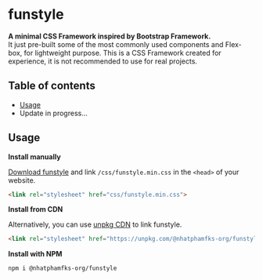 # funstyle
<p>
<strong>A minimal CSS Framework inspired by Bootstrap Framework.</strong><br>
It just pre-built some of the most commonly used components and Flex-box, for lightweight purpose. This is a CSS Framework created for experience, it is not recommended to use for real projects.
</p>


## Table of contents
- [Usage](#usage)
- Update in progress...


## Usage

**Install manually**

[Download funstyle](https://github.com/nhatphamcdn/funstyle/archive/refs/tags/1.0.0.zip) and link `/css/funstyle.min.css` in the `<head>` of your website.

```html
<link rel="stylesheet" href="css/funstyle.min.css">
```

**Install from CDN**

Alternatively, you can use [unpkg CDN](https://unpkg.com/@nhatphamfks-org/funstyle@1.0.0/css/funstyle.min.css) to link funstyle.

```html
<link rel="stylesheet" href="https://unpkg.com/@nhatphamfks-org/funstyle@1.0.0/css/funstyle.min.css">
```

**Install with NPM**

```shell
npm i @nhatphamfks-org/funstyle
```
